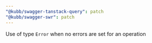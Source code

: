 ```yaml
---
"@kubb/swagger-tanstack-query": patch
"@kubb/swagger-swr": patch
---
```


Use of type `Error` when no errors are set for an operation
